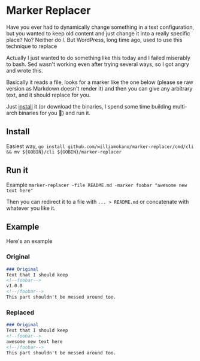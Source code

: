 # Marker Replacer
Have you ever had to dynamically change something in a text configuration, but you wanted to keep old content
and just change it into a really specific place? No? Neither do I. But WordPress, long time ago, used to use this
technique to replace 

Actually I just wanted to do something like this today and I failed miserably to bash. Sed wasn't working even after
trying several ways, so I got angry and wrote this.

Basically it reads a file, looks for a marker like the one below (please se raw version as Markdown doesn't render it)
and then you can give any arbitrary text, and it should replace for you.

Just [install](#install) it (or download the binaries, I spend some time building multi-arch binaries for you 🥲) and run it.

## Install
Easiest way, `go install github.com/williamokano/marker-replacer/cmd/cli && mv ${GOBIN}/cli ${GOBIN}/marker-replacer`

## Run it
Example `marker-replacer -file README.md -marker foobar "awesome new text here"`

Then you can redirect it to a file with `... > README.md` or concatenate with whatever you like it.

## Example
Here's an example

### Original
```markdown
### Original
Text that I should keep
<!--foobar-->
v1.0.0
<!--/foobar-->
This part shouldn't be messed around too.
```

### Replaced
```markdown
### Original
Text that I should keep
<!--foobar-->
awesome new text here
<!--/foobar-->
This part shouldn't be messed around too.
```